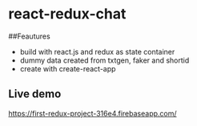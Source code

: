 # react-redux-chat

##Feautures

- build with react.js and redux as state container
- dummy data created from txtgen, faker and shortid
- create with create-react-app

## Live demo
https://first-redux-project-316e4.firebaseapp.com/
